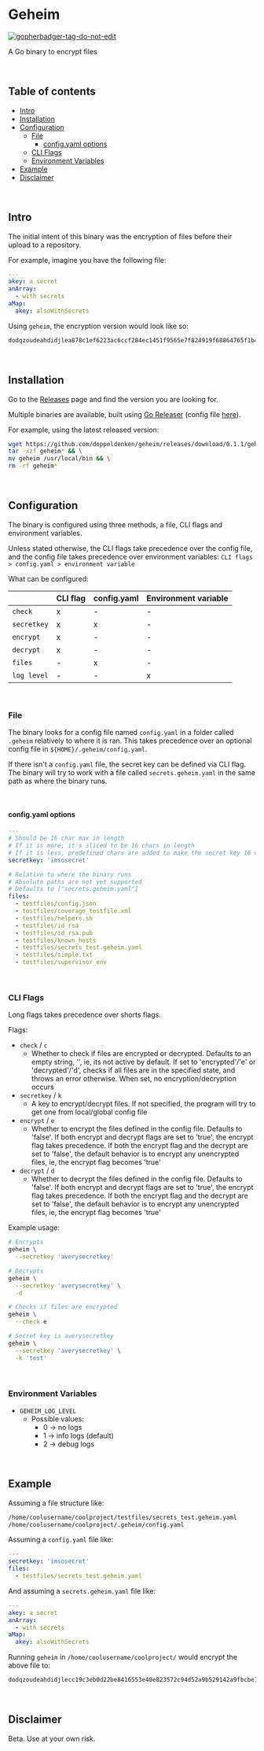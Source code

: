 # Geheim

<a href='https://github.com/jpoles1/gopherbadger' target='_blank'>![gopherbadger-tag-do-not-edit](https://img.shields.io/badge/Go%20Coverage-90%25-brightgreen.svg?longCache=true&style=flat)</a>

A Go binary to encrypt files

&nbsp;

## Table of contents

- [Intro](#intro)
- [Installation](#installation)
- [Configuration](#configuration)
  - [File](#file)
    - [config.yaml options](#configyaml-options)
  - [CLI Flags](#cli-flags)
  - [Environment Variables](#environment-variables)
- [Example](#example)
- [Disclaimer](#disclaimer)

&nbsp;

## Intro

The initial intent of this binary was the encryption of files before their upload to a repository.

For example, imagine you have the following file:

```yaml
---
akey: a secret
anArray:
  - with secrets
aMap:
  akey: alsoWithSecrets
```

Using `geheim`, the encryption version would look like so:

```txt
dodqzoudeahdidjlea878c1ef6223ac6ccf284ec1451f9565e7f824919f68864765f1b472322e51d44f6eb4ffbb51c1bd7ecd15156adb60aef1316ac4ecc46839f41c08fb35883d432e79b53f0b19cd7d68b507b6496920a
```

&nbsp;

## Installation

Go to the [Releases](https://github.com/doppeldenken/geheim/releases) page and find the version you are looking for.

Multiple binaries are available, built using [Go Releaser](https://goreleaser.com/) (config file [here](.goreleaser.yaml)).

For example, using the latest released version:

```bash
wget https://github.com/doppeldenken/geheim/releases/download/0.1.1/geheim_0.1.1_Linux_x86_64.tar.gz && \
tar -xzf geheim* && \
mv geheim /usr/local/bin && \
rm -rf geheim*
```

&nbsp;

## Configuration

The binary is configured using three methods, a file, CLI flags and environment variables.

Unless stated otherwise, the CLI flags take precedence over the config file, and the config file takes precedence over environment variables: `CLI flags > config.yaml > environment variable`

What can be configured:

|  | CLI flag | config.yaml | Environment variable |
| --- | --- | --- | --- |
| `check` | x | - | - |
| `secretkey` | x | x | - |
| `encrypt` | x | - | - |
| `decrypt` | x | - | - |
| `files` | - | x | - |
| `log level` | - | - | x |

&nbsp;

### File

The binary looks for a config file named `config.yaml` in a folder called `.geheim` relatively to where it is ran. This takes precedence over an optional config file in `${HOME}/.geheim/config.yaml`.

If there isn't a `config.yaml` file, the secret key can be defined via CLI flag. The binary will try to work with a file called `secrets.geheim.yaml` in the same path as where the binary runs.

&nbsp;

#### config.yaml options

```yaml
---
# Should be 16 char max in length
# If it is more, it's sliced to be 16 chars in length
# If it is less, predefined chars are added to make the secret key 16 chars in length
secretkey: 'imsosecret'

# Relative to where the binary runs
# Absolute paths are not yet supported
# Defaults to ["secrets.geheim.yaml"]
files:
  - testfiles/config.json
  - testfiles/coverage_testfile.xml
  - testfiles/helpers.sh
  - testfiles/id_rsa
  - testfiles/id_rsa.pub
  - testfiles/known_hosts
  - testfiles/secrets_test.geheim.yaml
  - testfiles/simple.txt
  - testfiles/supervisor_env
```

&nbsp;

### CLI Flags

Long flags takes precedence over shorts flags.

Flags:

- `check` / `c`
  - Whether to check if files are encrypted or decrypted. Defaults to an empty string, '', ie, its not active by default. If set to 'encrypted'/'e' or 'decrypted'/'d', checks if all files are in the specified state, and throws an error otherwise. When set, no encryption/decryption occurs
- `secretkey` / `k`
  - A key to encrypt/decrypt files. If not specified, the program will try to get one from local/global config file
- `encrypt` / `e`
  - Whether to encrypt the files defined in the config file. Defaults to 'false'. If both encrypt and decrypt flags are set to 'true', the encrypt flag takes precedence. If both the encrypt flag and the decrypt are set to 'false', the default behavior is to encrypt any unencrypted files, ie, the encrypt flag becomes 'true'
- `decrypt` / `d`
  - Whether to decrypt the files defined in the config file. Defaults to 'false'. If both encrypt and decrypt flags are set to 'true', the encrypt flag takes precedence. If both the encrypt flag and the decrypt are set to 'false', the default behavior is to encrypt any unencrypted files, ie, the encrypt flag becomes 'true'

Example usage:

```bash
# Encrypts
geheim \
  --secretkey 'averysecretkey'

# Decrypts
geheim \
  --secretkey 'averysecretkey' \
  -d

# Checks if files are encrypted
geheim \
  --check e

# Secret key is averysecretkey
geheim \
  --secretkey 'averysecretkey' \
  -k 'test'
```

&nbsp;

### Environment Variables

- `GEHEIM_LOG_LEVEL`
  - Possible values:
    - 0 -> no logs
    - 1 -> info logs (default)
    - 2 -> debug logs

&nbsp;

## Example

Assuming a file structure like:

```bash
/home/coolusername/coolproject/testfiles/secrets_test.geheim.yaml
/home/coolusername/coolproject/.geheim/config.yaml
```

Assuming a `config.yaml` file like:

```yaml
---
secretkey: 'imsosecret'
files:
  - testfiles/secrets_test.geheim.yaml
```

And assuming a `secrets.geheim.yaml` file like:

```yaml
---
akey: a secret
anArray:
  - with secrets
aMap:
  akey: alsoWithSecrets
```

Running `geheim` in `/home/coolusername/coolproject/` would encrypt the above file to:

```txt
dodqzoudeahdidjlecc19c3eb0d22be8416553e40e823572c94d52a9b529142a9fbcbe7075effa13a3a6393274ea05c506246666b80125432750e8cebb32c2307fba80a65e0a5e5f634ab6e56665de3097c12dec77e0e430
```

&nbsp;

## Disclaimer

Beta. Use at your own risk.
